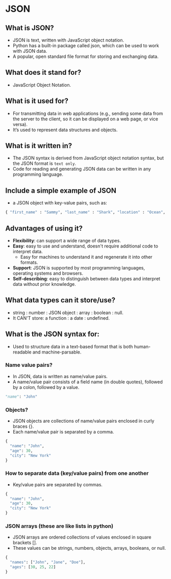 # JSON
## What is JSON?
* JSON is text, written with JavaScript object notation.
* Python has a built-in package called json, which can be used to work with JSON data.
* A popular, open standard file format for storing and exchanging data.

## What does it stand for?
* JavaScript Object Notation. 

## What is it used for?
* For transmitting data in web applications (e.g., sending some data from the server to the client, so it can be displayed on a web page, or vice versa).
* It’s used to represent data structures and objects.

## What is it written in?
* The JSON syntax is derived from JavaScript object notation syntax, but the JSON format is `text only`. 
* Code for reading and generating JSON data can be written in any programming language.

## Include a simple example of JSON
* a JSON object with key-value pairs, such as:
```python
{ "first_name" : "Sammy", "last_name" : "Shark", "location" : "Ocean", "online" : true, "followers" : 987 } 
```
## Advantages of using it?
* **Flexibility**: can support a wide range of data types.
* **Easy**: easy to use and understand, doesn't require additional code to interpret data. 
  * Easy for machines to understand it and regenerate it into other formats. 
* **Support**: JSON is supported by most programming languages, operating systems and browsers.
* **Self-describing**: easy to distinguish between data types and interpret data without prior knowledge.

## What data types can it store/use?
* string : number : JSON object : array : boolean : null.
* It CAN'T store: a function : a date : undefined. 

## What is the JSON syntax for:
* Used to structure data in a text-based format that is both human-readable and machine-parsable.

### Name value pairs?
* In JSON, data is written as name/value pairs. 
* A name/value pair consists of a field name (in double quotes), followed by a colon, followed by a value.
```python
"name": "John"
```
### Objects?
* JSON objects are collections of name/value pairs enclosed in curly braces {}. 
* Each name/value pair is separated by a comma. 
```python
{
  "name": "John",
  "age": 30,
  "city": "New York"
}
```

### How to separate data (key/value pairs) from one another
* Key/value pairs are separated by commas. 
```python
{
  "name": "John",
  "age": 30,
  "city": "New York"
}
```

### JSON arrays (these are like lists in python)
* JSON arrays are ordered collections of values enclosed in square brackets []. 
* These values can be strings, numbers, objects, arrays, booleans, or null. 

```python
{
  "names": ["John", "Jane", "Doe"],
  "ages": [30, 25, 22]
}
```